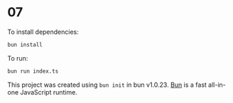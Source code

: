 # 07

To install dependencies:

```bash
bun install
```

To run:

```bash
bun run index.ts
```

This project was created using `bun init` in bun v1.0.23. [Bun](https://bun.sh) is a fast all-in-one JavaScript runtime.

